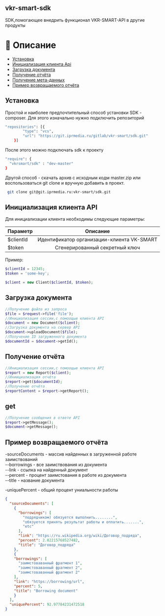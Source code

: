 ## vkr-smart-sdk

SDK,помогающее внедрить функционал VKR-SMART-API в другие продукты

# 📗 Описание

- [Установка](#Установка)
- [Инициализация клиента Api](#Инициализация-клиента-API)
- [Загрузка документа](#Загрузка-документа)
- [Получение отчёта](#Получение-отчёта)
- [Получение мета-данных](#get)
- [Пример возвращаемого отчёта](#Пример-возвращаемого-отчёта)

## Установка

Простой и наиболее предпочтительный способ установки SDK - composer. Для этого изначально нужно подключить репозиторий 

```bash
"repositories": [{
        "type": "vcs",
        "url": "https://git.iprmedia.ru/gitlab/vkr-smart/sdk.git"
    }]
```

После этого можно подключать sdk к проекту

```bash
"require": {
  "vkrsmart/sdk" : "dev-master"
}
```

Другой способ - скачать архив с исходным кодм master.zip или воспользоваться git clone и вручную добавить в проект.

```bash
 git clone git@git.iprmedia.ru:vkr-smart/sdk.git
```

## Инициализация клиента API

Для инициализации клиента необходимы следующие параметры:

| Параметр  |                  Описание                  | 
|:----------|:------------------------------------------:|
| $clientId | Идентификатор организации-клиента VK-SMART |
| $token    |       Сгенерированный секретный ключ       |

Пример:

```php
$clientId = 12345;
$token = 'some-key';

$client = new Client($clientId, $token);
```
## Загрузка документа

```php
//Получение файла из запроса
$file = $request->file('file');
//Инициализация сессии,с помоощью клиента API
$document = new Document($client);
//Загрузка документа на сервер API
$document->uploadDocument($file);
//Получение ID загруженного документа
$documentId = $document->getId();
```

## Получение отчёта

```php
//Инициализация сессии,с помоощью клиента API
$report = new Report($client);
//Иниициализация отчёта
$report->get($documentId);
//Получение отчёта
$reportContent = $report->getReport();
```

## get

```php
//Получение сообщения в ответе API
$report->getMessage(); 
$document->getMessage();
```

## Пример возвращаемого отчёта

-sourceDocuments - массив найденных в загруженной работе заимствований  
--borrowings - все заимствования из документа  
--link - ссылка на найденный документ  
--percent - процент заимстования в работе из документа  
--title - название документа  

-uniquePercent - общий процент униальности работы


```json
{
  "sourceDocuments": [
    {
      "borrowings": [
        "подрядчиком) обязуется выполнить........",
        "обязуется принять результат работы и оплатить.......",
        "etc"
      ],
      "link": "https://ru.wikipedia.org/wiki/Договор_подряда",
      "percent": 2.02215768527482,
      "title": "Договор_подряда"
    },
    {
    "borrowings": [
      "заимстоваванный фрагмент 1",
      "заимстоваванный фрагмент 2",
      "заимстоваванный фрагмент 2"
    ],
    "link": "https://borrowing/url",
    "percent": 5,
    "title": "Borrowing document"
    }
  ],
  "uniquePercent": 92.97784231472518
}
```








